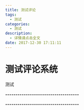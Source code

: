 ```yaml
---
title: 测试评论
tags:
  - 测试
categories:
  - 测试
description:
  - 详情请点击全文
date: 2017-12-30 17:11:11
---
```



# 测试评论系统
测试



**------------------------------------**
<script type="text/javascript" src="https://api.imjad.cn/hitokoto/?encode=js&charset=utf-8"></script>
<strong id="hitokoto"><script>hitokoto()</script></strong>
**------------------------------------**
